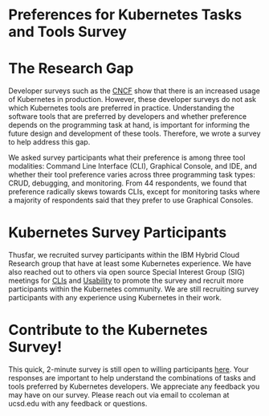 # Preferences for Kubernetes Tasks and Tools Survey

# The Research Gap

Developer surveys such as the [CNCF](https://www.cncf.io/wp-content/uploads/2020/11/CNCF_Survey_Report_2020.pdf) show that there is an increased usage of Kubernetes in production. However, these developer surveys do not ask which Kubernetes tools are preferred in practice. Understanding the software tools that are preferred by developers and whether preference depends on the programming task at hand, is important for informing the future design and development of these tools. Therefore, we wrote a survey to help address this gap. 

We asked survey participants what their preference is among three tool modalities: Command Line Interface (CLI), Graphical Console, and IDE, and whether their tool preference varies across three programming task types: CRUD, debugging, and monitoring. From 44 respondents, we found that preference radically skews towards CLIs, except for monitoring tasks where a majority of respondents said that they prefer to use Graphical Consoles. 

# Kubernetes Survey Participants

Thusfar, we recruited survey participants within the IBM Hybrid Cloud Research group that have at least some Kubernetes experience. We have also reached out to others via open source Special Interest Group (SIG) meetings for [CLIs](https://github.com/kubernetes/community/blob/master/sig-cli/README.md) and [Usability](https://github.com/kubernetes-sigs/sig-usability) to promote the survey and recruit more participants within the Kubernetes community. We are still recruiting survey participants with any experience using Kubernetes in their work.

# Contribute to the Kubernetes Survey!

This quick, 2-minute survey is still open to willing participants [here](https://forms.gle/CcXwjx1Tftkp7KAW9). Your responses are important to help understand the combinations of tasks and tools preferred by Kubernetes developers. We appreciate any feedback you may have on our survey. Please reach out via email to ccoleman at ucsd.edu with any feedback or questions. 
